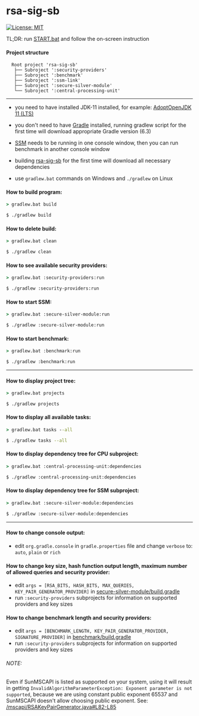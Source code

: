 # rsa-sig-sb

[![License: MIT](https://img.shields.io/badge/License-MIT-blue.svg)](https://opensource.org/licenses/MIT)

TL;DR: run [START.bat](https://github.com/MiltenPlescott/rsa-sig-sb/blob/master/START.bat) and follow the on-screen instruction

#### Project structure
```
  Root project 'rsa-sig-sb'
   ├── Subroject ':security-providers'
   ├── Subroject ':benchmark'
   ├── Subroject ':ssm-link'
   ├── Subroject ':secure-silver-module'
   └── Subroject ':central-processing-unit'
```

-------------------------------------------

- you need to have installed JDK-11 installed, for example: [AdoptOpenJDK 11 (LTS)](https://adoptopenjdk.net/releases.html?variant=openjdk11&jvmVariant=hotspot)

- you don't need to have [Gradle](https://gradle.org/) installed, running gradlew script for the first time will download appropriate Gradle version (6.3)

- [SSM](secure-silver-module) needs to be running in one console window, then you can run benchmark in another console window

- building [rsa-sig-sb](https://github.com/MiltenPlescott/rsa-sig-sb) for the first time will download all necessary dependencies

- use `gradlew.bat` commands on Windows and `./gradlew` on Linux

#### How to build program:
```bat
> gradlew.bat build
```
```sh
$ ./gradlew build
```

#### How to delete build:
```bat
> gradlew.bat clean
```
```sh
$ ./gradlew clean
```

#### How to see available security providers:
```bat
> gradlew.bat :security-providers:run
```
```sh
$ ./gradlew :security-providers:run
```

#### How to start SSM:
```bat
> gradlew.bat :secure-silver-module:run
```
```sh
$ ./gradlew :secure-silver-module:run
```

#### How to start benchmark:
```bat
> gradlew.bat :benchmark:run
```
```sh
$ ./gradlew :benchmark:run
```

-------------------------------------------

#### How to display project tree:
```bat
> gradlew.bat projects
```
```sh
$ ./gradlew projects
```

#### How to display all available tasks:
```bat
> gradlew.bat tasks --all
```
```sh
$ ./gradlew tasks --all
```

#### How to display dependency tree for CPU subproject:
```bat
> gradlew.bat :central-processing-unit:dependencies
```
```sh
$ ./gradlew :central-processing-unit:dependencies
```

#### How to display dependency tree for SSM subproject:
```bat
> gradlew.bat :secure-silver-module:dependencies
```
```sh
$ ./gradlew :secure-silver-module:dependencies
```

-------------------------------------------

#### How to change console output:
- edit `org.gradle.console` in `gradle.properties` file and change `verbose` to: `auto`, `plain` or `rich`

#### How to change key size, hash function output length, maximum number of allowed queries and security provider:
- edit `args = [RSA_BITS, HASH_BITS, MAX_QUERIES, KEY_PAIR_GENERATOR_PROVIDER]` in [secure-silver-module/build.gradle](secure-silver-module/build.gradle)
- run `:security-providers` subprojects for information on supported providers and key sizes

#### How to change benchmark length and security providers:
- edit `args = [BENCHMARK_LENGTH, KEY_PAIR_GENERATOR_PROVIDER, SIGNATURE_PROVIDER]` in [benchmark/build.gradle](benchmark/build.gradle)
- run `:security-providers` subprojects for information on supported providers and key sizes

###### NOTE:
Even if SunMSCAPI is listed as supported on your system, using it will result in getting `InvalidAlgorithmParameterException: Exponent parameter is not supported`, because we are using constant public exponent 65537 and SunMSCAPI doesn't allow choosing public exponent.
See: [/mscapi/RSAKeyPairGenerator.java#L82-L85](https://github.com/AdoptOpenJDK/openjdk-jdk11/blob/master/src/jdk.crypto.mscapi/windows/classes/sun/security/mscapi/RSAKeyPairGenerator.java#L82-L85)
